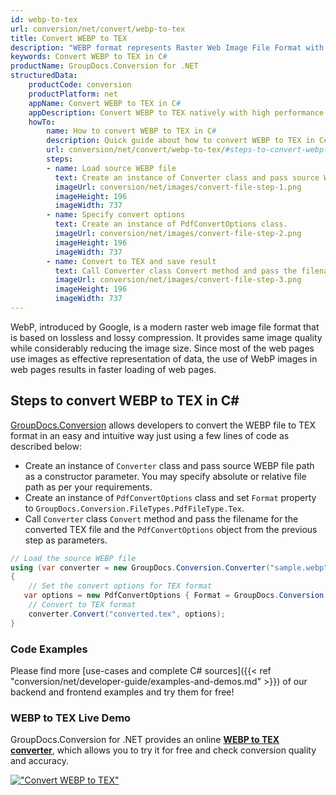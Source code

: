 ```yaml
---
id: webp-to-tex
url: conversion/net/convert/webp-to-tex
title: Convert WEBP to TEX
description: "WEBP format represents Raster Web Image File Format with .webp extension. Learn how to convert WEBP to TEX file programmatically in C# language using GroupDocs.Conversion for .NET library."
keywords: Convert WEBP to TEX in C#
productName: GroupDocs.Conversion for .NET
structuredData:
    productCode: conversion
    productPlatform: net
    appName: Convert WEBP to TEX in C#
    appDescription: Convert WEBP to TEX natively with high performance using C# language and server side GroupDocs.Conversion for .NET APIs, without the use of any software like Microsoft or Open Office.
    howTo:
        name: How to convert WEBP to TEX in C# 
        description: Quick guide about how to convert WEBP to TEX in C# with high performance and accuracy.
        url: conversion/net/convert/webp-to-tex/#steps-to-convert-webp-to-tex-in-c
        steps:
        - name: Load source WEBP file 
          text: Create an instance of Converter class and pass source WEBP file path as a constructor parameter. You may specify absolute or relative file path as per your requirements. 
          imageUrl: conversion/net/images/convert-file-step-1.png
          imageHeight: 196
          imageWidth: 737
        - name: Specify convert options 
          text: Create an instance of PdfConvertOptions class.
          imageUrl: conversion/net/images/convert-file-step-2.png
          imageHeight: 196
          imageWidth: 737
        - name: Convert to TEX and save result 
          text: Call Converter class Convert method and pass the filename for the converted HTML file and the PdfConvertOptions object from the previous step as parameters.
          imageUrl: conversion/net/images/convert-file-step-3.png
          imageHeight: 196
          imageWidth: 737
---
```


WebP, introduced by Google, is a modern raster web image file format that is based on lossless and lossy compression. It provides same image quality while considerably reducing the image size. Since most of the web pages use images as effective representation of data, the use of WebP images in web pages results in faster loading of web pages.

## Steps to convert WEBP to TEX in C#

[GroupDocs.Conversion](https://products.groupdocs.com/conversion/net) allows developers to convert the WEBP file to TEX format in an easy and intuitive way just using a few lines of code as described below:

* Create an instance of `Converter` class and pass source WEBP file path as a constructor parameter. You may specify absolute or relative file path as per your requirements. 
* Create an instance of `PdfConvertOptions` class and set `Format` property to `GroupDocs.Conversion.FileTypes.PdfFileType.Tex`.
* Call `Converter` class `Convert` method and pass the filename for the converted TEX file and the `PdfConvertOptions` object from the previous step as parameters.

```csharp
// Load the source WEBP file
using (var converter = new GroupDocs.Conversion.Converter("sample.webp"))
{
    // Set the convert options for TEX format
   var options = new PdfConvertOptions { Format = GroupDocs.Conversion.FileTypes.PdfFileType.Tex };
    // Convert to TEX format
    converter.Convert("converted.tex", options);
}
```

### Code Examples

Please find more [use-cases and complete C# sources]({{< ref "conversion/net/developer-guide/examples-and-demos.md" >}}) of our backend and frontend examples and try them for free!

### WEBP to TEX Live Demo

GroupDocs.Conversion for .NET provides an online [**WEBP to TEX converter**](https://products.groupdocs.app/conversion/webp-to-tex), which allows you to try it for free and check conversion quality and accuracy.

[!["Convert WEBP to TEX"](conversion/net/images/convert-to-tex/convert-webp-to-tex.png)](https://products.groupdocs.app/conversion/webp-to-tex)